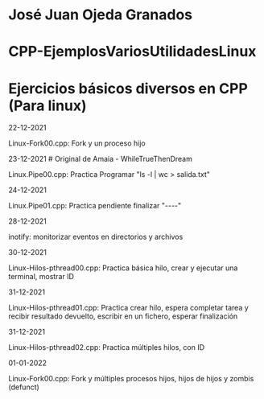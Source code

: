 # José Juan Ojeda Granados
# CPP-EjemplosVariosUtilidadesLinux
# Ejercicios básicos diversos en CPP (Para linux)

22-12-2021

Linux-Fork00.cpp: Fork y un proceso hijo

23-12-2021  # Original de Amaia - WhileTrueThenDream

Linux.Pipe00.cpp: Practica Programar "ls -l | wc > salida.txt"

24-12-2021

Linux.Pipe01.cpp: Practica pendiente finalizar "----"

28-12-2021

inotify: monitorizar eventos en directorios y archivos

30-12-2021

Linux-Hilos-pthread00.cpp: Practica básica hilo, crear y ejecutar una terminal, mostrar ID

31-12-2021

Linux-Hilos-pthread01.cpp: Practica crear hilo, espera completar tarea y recibir resultado devuelto, escribir en un fichero, esperar finalización

31-12-2021

Linux-Hilos-pthread02.cpp: Practica múltiples hilos, con ID

01-01-2022

Linux-Fork00.cpp: Fork y múltiples procesos hijos, hijos de hijos y zombis (defunct)
